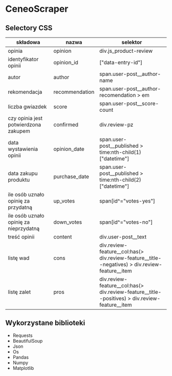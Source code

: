 # CeneoScraper

## Selectory CSS
| składowa | nazwa | selektor |
| --- | --- | --- |
| opinia | opinion | div.js_product-review |
| identyfikator opinii | opinion_id | ["data-entry-id"] |
| autor | author | span.user-post__author-name |
| rekomendacja | recommendation | span.user-post__author-recomendation > em |
| liczba gwiazdek | score | span.user-post__score-count |
| czy opinia jest potwierdzona zakupem | confirmed | div.review-pz |
| data wystawienia opinii | opinion_date | span.user-post__published > time:nth-child(1)["datetime"] |
| data zakupu produktu | purchase_date | span.user-post__published > time:nth-child(2)["datetime"] |
| ile osób uznało opinię za przydatną | up_votes | span[id^="votes-yes"] |
| ile osób uznało opinię za nieprzydatną | down_votes | span[id^="votes-no"] |
| treść opinii | content | div.user-post__text |
| listę wad | cons | div.review-feature__col:has(> div.review-feature__title--negatives) > div.review-feature__item |
| listę zalet | pros | div.review-feature__col:has(> div.review-feature__title--positives) > div.review-feature__item |

## Wykorzystane biblioteki
* Requests
* BeautifulSoup
* Json
* Os
* Pandas
* Numpy
* Matplotlib